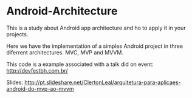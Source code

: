 # Android-Architecture

This is a study about Android app architecture and ho to apply it in your projects.

Here we have the implementation of a simples Android project in three diferrent architectures. MVC, MVP and MVVM.

This code is a example associated with a talk did on event: http://devfestbh.com.br/

Slides: http://pt.slideshare.net/ClertonLeal/arquitetura-para-aplicaes-android-do-mvp-ao-mvvm
